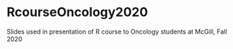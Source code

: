 # RcourseOncology2020
Slides used in presentation of R course to Oncology students at McGill, Fall 2020

